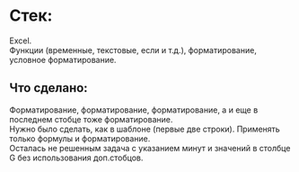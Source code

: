 # Стек:  
Excel.  
Функции (временные, текстовые, если и т.д.), форматирование, условное форматирование.  

## Что сделано:
Форматирование, форматирование, форматирование, а и еще в последнем стобце тоже форматирование.  
Нужно было сделать, как в шаблоне (первые две строки). Применять только формулы и форматирование.  
Осталась не решенным задача с указанием минут и значений в столбце G без использования доп.стобцов.  
